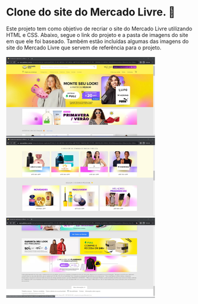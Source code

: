 # Clone do site do Mercado Livre. 🛒 
Este projeto tem como objetivo de recriar o site do Mercado Livre utilizando HTML e CSS. Abaixo, segue o link do projeto e a pasta de imagens do site em que ele foi baseado. Também estão incluídas algumas das imagens do site do Mercado Livre que servem de referência para o projeto.
<br><br>
<img src="ImagemDoSite/Mercado Livre - Homepage1.jpg"  width="400">
<img src="ImagemDoSite/Mercado Livre - Homepage4.jpg " width="400">
<img src="ImagemDoSite/Mercado Livre - Homepage8.jpg "  width="400">

